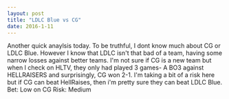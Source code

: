 ```yaml
---
layout: post
title: "LDLC Blue vs CG"
date: 2016-1-11
---
```


Another quick anaylsis today. To be truthful, I dont know much about CG or LDLC Blue. However I know that LDLC isn't that bad of a team, having some narrow losses against better teams.
I'm not sure if CG is a new team but when I check on HLTV, they only had played 3 games- A BO3 against HELLRAISERS and surprisingly, CG won 2-1.
I'm taking a bit of a risk here but if CG can beat HellRaises, then i'm pretty sure they can beat LDLC Blue. 
Bet: Low on CG
Risk: Medium

